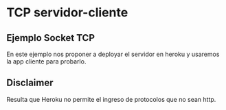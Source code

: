 # TCP servidor-cliente
## Ejemplo Socket TCP

En este ejemplo nos proponer a deployar el servidor en heroku y usaremos la app cliente para probarlo.

## Disclaimer
Resulta que Heroku no permite el ingreso de protocolos que no sean http. 
